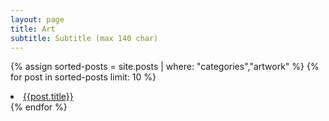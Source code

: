 ```yaml
---
layout: page
title: Art
subtitle: Subtitle (max 140 char)
---
```


{% assign sorted-posts = site.posts | where: "categories","artwork" %}
{% for post in sorted-posts limit: 10 %}
<li>
<a href="{{ post.url }}">{{post.title}}</a>
</li>
{% endfor %}
